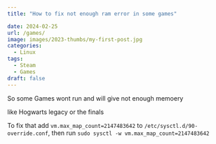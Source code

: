 ```yaml
---
title: "How to fix not enough ram error in some games"

date: 2024-02-25
url: /games/
image: images/2023-thumbs/my-first-post.jpg
categories:
  - Linux
tags:
  - Steam
  - Games
draft: false
---
```


So some Games wont run and will give not enough memoery

like Hogwarts legacy or the finals

To fix that add `vm.max_map_count=2147483642` to `/etc/sysctl.d/90-override.conf`, then run `sudo sysctl -w vm.max_map_count=2147483642  `